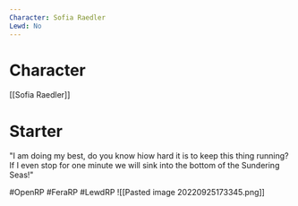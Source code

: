 ```yaml
---
Character: Sofia Raedler
Lewd: No
---
```

# Character
[[Sofia Raedler]]

# Starter
"I am doing my best, do you know hiow hard it is to keep this thing running? If I even stop for one minute we will sink into the bottom of the Sundering Seas!"  

#OpenRP #FeraRP #LewdRP 
![[Pasted image 20220925173345.png]]